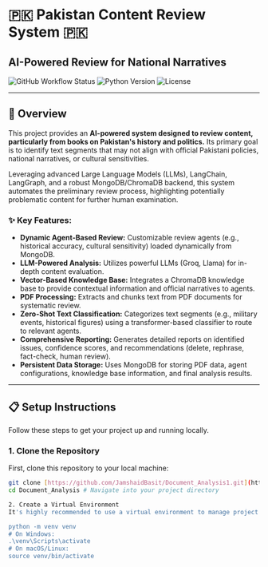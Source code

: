# 🇵🇰 Pakistan Content Review System 🇵🇰

## AI-Powered Review for National Narratives

![GitHub Workflow Status](https://img.shields.io/badge/Status-Active-brightgreen)
![Python Version](https://img.shields.io/badge/Python-3.9%2B-blue)
![License](https://img.shields.io/badge/License-MIT-green)

---

## 🚀 Overview

This project provides an **AI-powered system designed to review content, particularly from books on Pakistan's history and politics.** Its primary goal is to identify text segments that may not align with official Pakistani policies, national narratives, or cultural sensitivities.

Leveraging advanced Large Language Models (LLMs), LangChain, LangGraph, and a robust MongoDB/ChromaDB backend, this system automates the preliminary review process, highlighting potentially problematic content for further human examination.

### ✨ Key Features:

* **Dynamic Agent-Based Review:** Customizable review agents (e.g., historical accuracy, cultural sensitivity) loaded dynamically from MongoDB.
* **LLM-Powered Analysis:** Utilizes powerful LLMs (Groq, Llama) for in-depth content evaluation.
* **Vector-Based Knowledge Base:** Integrates a ChromaDB knowledge base to provide contextual information and official narratives to agents.
* **PDF Processing:** Extracts and chunks text from PDF documents for systematic review.
* **Zero-Shot Text Classification:** Categorizes text segments (e.g., military events, historical figures) using a transformer-based classifier to route to relevant agents.
* **Comprehensive Reporting:** Generates detailed reports on identified issues, confidence scores, and recommendations (delete, rephrase, fact-check, human review).
* **Persistent Data Storage:** Uses MongoDB for storing PDF data, agent configurations, knowledge base information, and final analysis results.

---


## 📋 Setup Instructions

Follow these steps to get your project up and running locally.

### 1. Clone the Repository

First, clone this repository to your local machine:

```bash
git clone [https://github.com/JamshaidBasit/Document_Analysis1.git](https://github.com/JamshaidBasit/Document_Analysis1.git)
cd Document_Analysis # Navigate into your project directory

2. Create a Virtual Environment
It's highly recommended to use a virtual environment to manage project dependencies.

python -m venv venv
# On Windows:
.\venv\Scripts\activate
# On macOS/Linux:
source venv/bin/activate